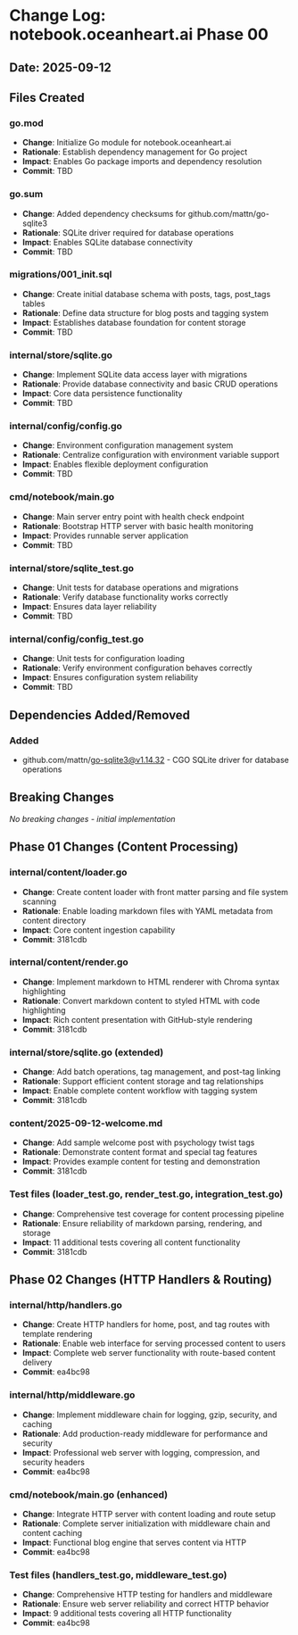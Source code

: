 # Change Log: notebook.oceanheart.ai Phase 00
## Date: 2025-09-12

## Files Created

### go.mod
- **Change**: Initialize Go module for notebook.oceanheart.ai
- **Rationale**: Establish dependency management for Go project
- **Impact**: Enables Go package imports and dependency resolution
- **Commit**: TBD

### go.sum
- **Change**: Added dependency checksums for github.com/mattn/go-sqlite3
- **Rationale**: SQLite driver required for database operations
- **Impact**: Enables SQLite database connectivity
- **Commit**: TBD

### migrations/001_init.sql
- **Change**: Create initial database schema with posts, tags, post_tags tables
- **Rationale**: Define data structure for blog posts and tagging system
- **Impact**: Establishes database foundation for content storage
- **Commit**: TBD

### internal/store/sqlite.go
- **Change**: Implement SQLite data access layer with migrations
- **Rationale**: Provide database connectivity and basic CRUD operations
- **Impact**: Core data persistence functionality
- **Commit**: TBD

### internal/config/config.go
- **Change**: Environment configuration management system
- **Rationale**: Centralize configuration with environment variable support
- **Impact**: Enables flexible deployment configuration
- **Commit**: TBD

### cmd/notebook/main.go
- **Change**: Main server entry point with health check endpoint
- **Rationale**: Bootstrap HTTP server with basic health monitoring
- **Impact**: Provides runnable server application
- **Commit**: TBD

### internal/store/sqlite_test.go
- **Change**: Unit tests for database operations and migrations
- **Rationale**: Verify database functionality works correctly
- **Impact**: Ensures data layer reliability
- **Commit**: TBD

### internal/config/config_test.go
- **Change**: Unit tests for configuration loading
- **Rationale**: Verify environment configuration behaves correctly
- **Impact**: Ensures configuration system reliability
- **Commit**: TBD

## Dependencies Added/Removed

### Added
- github.com/mattn/go-sqlite3@v1.14.32 - CGO SQLite driver for database operations

## Breaking Changes

*No breaking changes - initial implementation*

## Phase 01 Changes (Content Processing)

### internal/content/loader.go
- **Change**: Create content loader with front matter parsing and file system scanning
- **Rationale**: Enable loading markdown files with YAML metadata from content directory
- **Impact**: Core content ingestion capability
- **Commit**: 3181cdb

### internal/content/render.go  
- **Change**: Implement markdown to HTML renderer with Chroma syntax highlighting
- **Rationale**: Convert markdown content to styled HTML with code highlighting
- **Impact**: Rich content presentation with GitHub-style rendering
- **Commit**: 3181cdb

### internal/store/sqlite.go (extended)
- **Change**: Add batch operations, tag management, and post-tag linking
- **Rationale**: Support efficient content storage and tag relationships
- **Impact**: Enable complete content workflow with tagging system
- **Commit**: 3181cdb

### content/2025-09-12-welcome.md
- **Change**: Add sample welcome post with psychology twist tags
- **Rationale**: Demonstrate content format and special tag features
- **Impact**: Provides example content for testing and demonstration
- **Commit**: 3181cdb

### Test files (loader_test.go, render_test.go, integration_test.go)
- **Change**: Comprehensive test coverage for content processing pipeline
- **Rationale**: Ensure reliability of markdown parsing, rendering, and storage
- **Impact**: 11 additional tests covering all content functionality
- **Commit**: 3181cdb

## Phase 02 Changes (HTTP Handlers & Routing)

### internal/http/handlers.go
- **Change**: Create HTTP handlers for home, post, and tag routes with template rendering
- **Rationale**: Enable web interface for serving processed content to users
- **Impact**: Complete web server functionality with route-based content delivery
- **Commit**: ea4bc98

### internal/http/middleware.go  
- **Change**: Implement middleware chain for logging, gzip, security, and caching
- **Rationale**: Add production-ready middleware for performance and security
- **Impact**: Professional web server with logging, compression, and security headers
- **Commit**: ea4bc98

### cmd/notebook/main.go (enhanced)
- **Change**: Integrate HTTP server with content loading and route setup
- **Rationale**: Complete server initialization with middleware chain and content caching
- **Impact**: Functional blog engine that serves content via HTTP
- **Commit**: ea4bc98

### Test files (handlers_test.go, middleware_test.go)
- **Change**: Comprehensive HTTP testing for handlers and middleware
- **Rationale**: Ensure web server reliability and correct HTTP behavior
- **Impact**: 9 additional tests covering all HTTP functionality
- **Commit**: ea4bc98